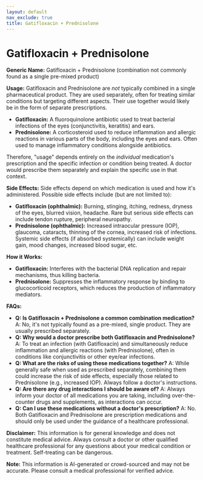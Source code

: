 ```yaml
---
layout: default
nav_exclude: true
title: Gatifloxacin + Prednisolone
---
```


# Gatifloxacin + Prednisolone

**Generic Name:** Gatifloxacin + Prednisolone (combination not commonly found as a single pre-mixed product)

**Usage:**  Gatifloxacin and Prednisolone are *not* typically combined in a single pharmaceutical product.  They are used separately, often for treating similar conditions but targeting different aspects.  Their use together would likely be in the form of separate prescriptions.

* **Gatifloxacin:**  A fluoroquinolone antibiotic used to treat bacterial infections of the eyes (conjunctivitis, keratitis) and ears.
* **Prednisolone:** A corticosteroid used to reduce inflammation and allergic reactions in various parts of the body, including the eyes and ears.  Often used to manage inflammatory conditions alongside antibiotics.

Therefore, "usage" depends entirely on the *individual* medication's prescription and the specific infection or condition being treated.  A doctor would prescribe them separately and explain the specific use in that context.

**Side Effects:**  Side effects depend on which medication is used and how it's administered.  Possible side effects include (but are not limited to):

* **Gatifloxacin (ophthalmic):** Burning, stinging, itching, redness, dryness of the eyes, blurred vision, headache.  Rare but serious side effects can include tendon rupture, peripheral neuropathy.
* **Prednisolone (ophthalmic):** Increased intraocular pressure (IOP), glaucoma, cataracts, thinning of the cornea, increased risk of infections. Systemic side effects (if absorbed systemically) can include weight gain, mood changes, increased blood sugar, etc.


**How it Works:**

* **Gatifloxacin:**  Interferes with the bacterial DNA replication and repair mechanisms, thus killing bacteria.
* **Prednisolone:**  Suppresses the inflammatory response by binding to glucocorticoid receptors, which reduces the production of inflammatory mediators.


**FAQs:**

* **Q: Is Gatifloxacin + Prednisolone a common combination medication?**  A: No, it's not typically found as a pre-mixed, single product.  They are usually prescribed separately.
* **Q: Why would a doctor prescribe both Gatifloxacin and Prednisolone?** A: To treat an infection (with Gatifloxacin) and simultaneously reduce inflammation and allergic reactions (with Prednisolone), often in conditions like conjunctivitis or other eye/ear infections.
* **Q: What are the risks of using these medications together?** A: While generally safe when used as prescribed separately, combining them could increase the risk of side effects, especially those related to Prednisolone (e.g., increased IOP).  Always follow a doctor's instructions.
* **Q: Are there any drug interactions I should be aware of?** A:  Always inform your doctor of all medications you are taking, including over-the-counter drugs and supplements, as interactions can occur.
* **Q: Can I use these medications without a doctor's prescription?** A: No.  Both Gatifloxacin and Prednisolone are prescription medications and should only be used under the guidance of a healthcare professional.

**Disclaimer:** This information is for general knowledge and does not constitute medical advice. Always consult a doctor or other qualified healthcare professional for any questions about your medical condition or treatment.  Self-treating can be dangerous.


**Note:** This information is AI-generated or crowd-sourced and may not be accurate. Please consult a medical professional for verified advice.